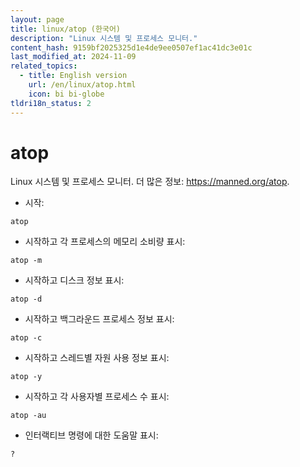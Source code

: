 ```yaml
---
layout: page
title: linux/atop (한국어)
description: "Linux 시스템 및 프로세스 모니터."
content_hash: 9159bf2025325d1e4de9ee0507ef1ac41dc3e01c
last_modified_at: 2024-11-09
related_topics:
  - title: English version
    url: /en/linux/atop.html
    icon: bi bi-globe
tldri18n_status: 2
---
```

# atop

Linux 시스템 및 프로세스 모니터.
더 많은 정보: <https://manned.org/atop>.

- 시작:

`atop`

- 시작하고 각 프로세스의 메모리 소비량 표시:

`atop -m`

- 시작하고 디스크 정보 표시:

`atop -d`

- 시작하고 백그라운드 프로세스 정보 표시:

`atop -c`

- 시작하고 스레드별 자원 사용 정보 표시:

`atop -y`

- 시작하고 각 사용자별 프로세스 수 표시:

`atop -au`

- 인터랙티브 명령에 대한 도움말 표시:

`?`

